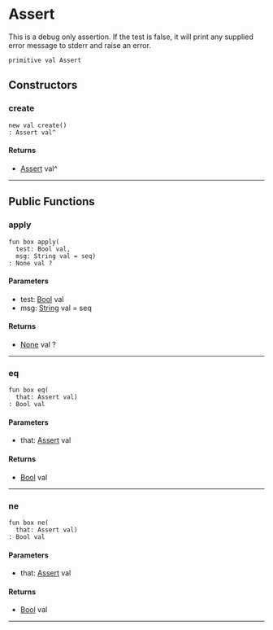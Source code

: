 # Assert

This is a debug only assertion. If the test is false, it will print any
supplied error message to stderr and raise an error.


```pony
primitive val Assert
```

## Constructors

### create

```pony
new val create()
: Assert val^
```

#### Returns

* [Assert](assert-Assert) val^

---

## Public Functions

### apply

```pony
fun box apply(
  test: Bool val,
  msg: String val = seq)
: None val ?
```
#### Parameters

*   test: [Bool](builtin-Bool) val
*   msg: [String](builtin-String) val = seq

#### Returns

* [None](builtin-None) val ?

---

### eq

```pony
fun box eq(
  that: Assert val)
: Bool val
```
#### Parameters

*   that: [Assert](assert-Assert) val

#### Returns

* [Bool](builtin-Bool) val

---

### ne

```pony
fun box ne(
  that: Assert val)
: Bool val
```
#### Parameters

*   that: [Assert](assert-Assert) val

#### Returns

* [Bool](builtin-Bool) val

---

